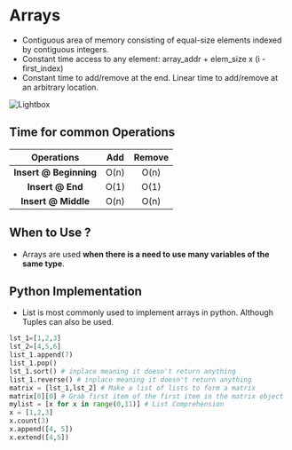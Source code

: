 # Arrays

* Contiguous area of memory consisting of equal-size elements indexed by contiguous integers.
* Constant time access to any element: array_addr + elem_size x (i - first_index)
* Constant time to add/remove at the end. Linear time to add/remove at an arbitrary location. 

![Lightbox](https://media.geeksforgeeks.org/wp-content/uploads/C-Arrays.jpg)

## Time for common Operations

|       Operations       | Add  | Remove |
| :--------------------: | :--: | :----: |
| **Insert @ Beginning** | O(n) |  O(n)  |
|    **Insert @ End**    | O(1) |  O(1)  |
|  **Insert @ Middle**   | O(n) |  O(n)  |

## When to Use ?

* Arrays are used **when there is a need to use many variables of the same type**.

## Python Implementation 

* List is most commonly used to implement arrays in python. Although Tuples can also be used.

```python
lst_1=[1,2,3]
lst_2=[4,5,6]
list_1.append(7)
list_1.pop()
lst_1.sort() # inplace meaning it doesn't return anything
list_1.reverse() # inplace meaning it doesn't return anything
matrix = [lst_1,lst_2] # Make a list of lists to form a matrix
matrix[0][0] # Grab first item of the first item in the matrix object
mylist = [x for x in range(0,11)] # List Comprehension
x = [1,2,3]
x.count(3)
x.append([4, 5])
x.extend([4,5])
```

